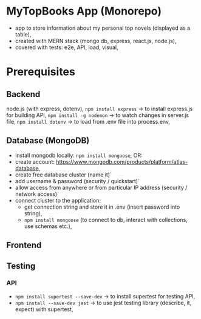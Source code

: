 # MyTopBooks App (Monorepo)

- app to store information about my personal top novels (displayed as a table),
- created with MERN stack (mongo db, express, react.js, node.js),
- covered with tests: e2e, API, load, visual,

# Prerequisites

## Backend

node.js (with express, dotenv),
`npm install express` -> to install express.js for building API,
`npm install -g nodemon` -> to watch changes in server.js file,
`npm install dotenv` -> to load from .env file into process.env,

## Database (MongoDB)

- install mongodb locally: `npm install mongoose`, OR:
- create account: https://www.mongodb.com/products/platform/atlas-database,
- create free database cluster (name it)`
- add username & password (security / quickstart)`
- allow access from anywhere or from particular IP address (security / network access)`
- connect cluster to the application:
  - get connection string and store it in .env (insert password into string),
  - `npm install mongoose` (to connect to db, interact with collections, use schemas etc.),

## Frontend

<!-- node.js (with react.js), -->
<!-- `npm init -y` -> to initiate project with package.json, -->

## Testing

### API

- `npm install supertest --save-dev` -> to install supertest for testing API,
- `npm install --save-dev jest` -> to use jest testing library (describe, it, expect) with supertest,

<!-- ## Acceptance Criteria

- JavaScript & TypeScript,
- ESLint + Prettier (prettier on pre-commit?) + eslint-config-prettier -> code linter & formatter configuration,
- React.js -> form (title, author, date of publishing, genre, description), possibility to update or delete data, searchbox, pagination,
- Node.js (express, pg, cors) -> API to create, read, update or delete books related entries,
- postgreSQL -> database to store books related entries,
- Playwright -> e2e tests, Postman & Newman -> API tests, k6 -> load tests, Percy -> visual tests,
- Git & GitHub -> version control system, external code repository,
- Jenkins -> ci/cd pipeline triggered after every push to external repository (alternative -> GitHub Actions),

- nice to have: Supertest, JSON SCHEMA, Docker, Kubernetes, husky, Cucumber, test documentation (user stories, test scenarios & test cases), API documentation (Swagger), test reporter & test results notification,

## (Example) Project Structure

```
/
├── public/               # Static files
│   └── index.html        # Frontend UI
├── tests/                # Test files
│   ├── e2e/              # Playwright E2E tests
│   └── unit/             # Jest unit tests
├── k6/                   # k6 load tests
├── postman/              # Postman API tests
├── .env                  # Environment variables
├── .eslintrc.js          # ESLint configuration
├── .prettierrc           # Prettier configuration
├── .gitignore            # Git ignore file
├── docker-compose.yml    # Docker Compose configuration
├── Dockerfile            # Docker configuration
├── Jenkinsfile           # Jenkins pipeline
├── package.json          # Node.js dependencies
├── server.js             # Express server
├── tsconfig.json         # TypeScript configuration
└── README.md             # Project documentation
```

## Prerequisites

- IDE: Visual Studio Code,
- VS Code extensions: Prettier, ESLint,

- JS/TS runtime: node.js,
- code formatter: Prettier,
- code linter: ESLint,

-->
